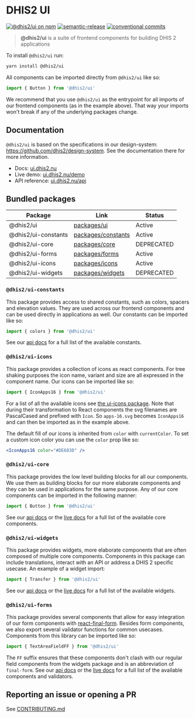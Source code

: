 # DHIS2 UI

[![@dhis2/ui on npm](https://badge.fury.io/js/%40dhis2%2Fui.svg)](https://www.npmjs.com/package/@dhis2/ui)
[![semantic-release](https://img.shields.io/badge/%20%20%F0%9F%93%A6%F0%9F%9A%80-semantic--release-e10079.svg)](https://github.com/semantic-release/semantic-release)
[![conventional commits](https://img.shields.io/badge/Conventional%20Commits-1.0.0-yellow.svg)](https://conventionalcommits.org)

> **@dhis2/ui** is a suite of frontend components for building DHIS 2 applications

To install `@dhis2/ui` run:

```bash
yarn install @dhis2/ui
```

All components can be imported directly from `@dhis2/ui` like so:

```js
import { Button } from '@dhis2/ui'
```

We recommend that you use `@dhis2/ui` as the entrypoint for all imports of our frontend components (as in the example above). That way your imports won't break if any of the underlying packages change.

## Documentation

`@dhis2/ui` is based on the specifications in our design-system: https://github.com/dhis2/design-system. See the documentation there for more information.

-   Docs: [ui.dhis2.nu](https://ui.dhis2.nu)
-   Live demo: [ui.dhis2.nu/demo](https://ui.dhis2.nu/demo)
-   API reference: [ui.dhis2.nu/api](https://ui.dhis2.nu/#/api)

## Bundled packages

| Package             | Link                                     | Status     |
| ------------------- | ---------------------------------------- | ---------- |
| @dhis2/ui           | [packages/ui](packages/ui)               | Active     |
| @dhis2/ui-constants | [packages/constants](packages/constants) | Active     |
| @dhis2/ui-core      | [packages/core](packages/core)           | DEPRECATED |
| @dhis2/ui-forms     | [packages/forms](packages/forms)         | Active     |
| @dhis2/ui-icons     | [packages/icons](packages/icons)         | Active     |
| @dhis2/ui-widgets   | [packages/widgets](packages/widgets)     | DEPRECATED |

### `@dhis2/ui-constants`

This package provides access to shared constants, such as colors, spacers and elevation values. They are used across our frontend components and can be used directly in applications as well. Our constants can be imported like so:

```js
import { colors } from '@dhis2/ui'
```

See our [api docs](https://ui.dhis2.nu/#/api) for a full list of the available constants.

### `@dhis2/ui-icons`

This package provides a collection of icons as react components. For tree shaking purposes the icon name, variant and size are all expressed in the component name. Our icons can be imported like so:

```js
import { IconApps16 } from '@dhis2/ui'
```

For a list of all the available icons see [the ui-icons package](https://github.com/dhis2/ui/tree/master/packages/icons/src). Note that during their transformation to React components the svg filenames are PascalCased and prefixed with `Icon`. So `apps-16.svg` becomes `IconApps16` and can then be imported as in the example above.

The default fill of our icons is inherited from `color` with `currentColor`. To set a custom icon color you can use the `color` prop like so:

```jsx
<IconApps16 color="#DE683D" />
```

### `@dhis2/ui-core`

This package provides the low level building blocks for all our components. We use them as building blocks for our more elaborate components and they can be used in applications for the same purpose. Any of our core components can be imported in the following manner:

```js
import { Button } from '@dhis2/ui'
```

See our [api docs](https://ui.dhis2.nu/#/api) or the [live docs](https://ui.dhis2.nu/demo) for a full list of the available core components.

### `@dhis2/ui-widgets`

This package provides widgets, more elaborate components that are often composed of multiple core components. Components in this package can include translations, interact with an API or address a DHIS 2 specific usecase. An example of a widget import:

```js
import { Transfer } from '@dhis2/ui'
```

See our [api docs](https://ui.dhis2.nu/#/api) or the [live docs](https://ui.dhis2.nu/demo) for a full list of the available widgets.

### `@dhis2/ui-forms`

This package provides several components that allow for easy integration of our form components with [react-final-form](https://github.com/final-form/react-final-form). Besides form components, we also export several validator functions for common usecases. Components from this library can be imported like so:

```js
import { TextAreaFieldFF } from '@dhis2/ui'
```

The `FF` suffix ensures that these components don't clash with our regular field components from the widgets package and is an abbreviation of `final-form`. See our [api docs](https://ui.dhis2.nu/#/api) or the [live docs](https://ui.dhis2.nu/demo) for a full list of the available components and validators.

## Reporting an issue or opening a PR

See [CONTRIBUTING.md](CONTRIBUTING.md)
